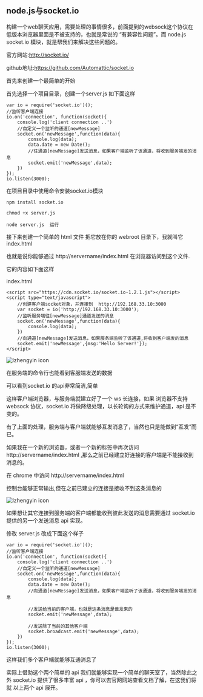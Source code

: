 node.js与socket.io
--------
构建一个web聊天应用，需要处理的事情很多，前面提到的websock这个协议在低版本浏览器里面是不被支持的，也就是常说的 “有兼容性问题”。而 node.js socket.io 模块，就是帮我们来解决这些问题的。

官方网站:<http://socket.io/>             

github地址:<https://github.com/Automattic/socket.io>


首先来创建一个最简单的开始

首先选择一个项目目录，创建一个server.js 如下面这样

	var io = require('socket.io')();
	//监听客户端连接
	io.on('connection', function(socket){		
		console.log('client connection ..')	
		//自定义一个监听的通道[newMessage]
		socket.on('newMessage',function(data){	
			console.log(data);
			data.date = new Date();
			//往通道[newMessage]发送消息，如果客户端监听了该通道，将收到服务端发的消息 
			socket.emit('newMessage',data);		
		})
	});
	io.listen(3000);	

在项目目录中使用命令安装socket.io模块

	npm install socket.io  
	
	chmod +x server.js 
	
	node server.js  运行	


接下来创建一个简单的 html 文件 把它放在你的 webroot 目录下，我就叫它 index.html

也就是说你能够通过 http://servername/index.html 在浏览器访问到这个文件. 

它的内容如下面这样

index.html

	<script src="https://cdn.socket.io/socket.io-1.2.1.js"></script>
	<script type="text/javascript">
		//创建客户端socket对象，并连接到  http://192.168.33.10:3000  
		var socket = io('http://192.168.33.10:3000');
		//监听服务端往[newMessage]通道发送的消息
		socket.on('newMessage',function(data){
		  	console.log(data);
	    })
		//向通道[newMessage]发送消息，如果服务端监听了该通道,将收到客户端发的消息 
		socket.emit('newMessage',{msg:'Hello Server!'});
	</script>	
	

![Izhengyin icon](http://izhengyin.com/static/images/707265.png)

在服务端的命令行也能看到客服端发送的数据

可以看到socket.io 的api非常简洁,简单

这样客户端浏览器，与服务端就建立好了一个 ws 长连接，如果 浏览器不支持 websock 协议，socket.io 将做降级处理，以长轮询的方式来维护通道，api 是不变的。

有了上面的处理，服务端与客户端就能够互发消息了，当然也只是能做到“互发”而已。

如果我在一个新的浏览器，或者一个新的标签中再次访问 http://servername/index.html  ,那么之前已经建立好连接的客户端是不能接收到消息的。

在 chrome 中访问  http://servername/index.html 

控制台能够正常输出,但在之前已建立的连接是接收不到这条消息的



![Izhengyin icon](http://izhengyin.com/static/images/206710.png)

如果想让其它连接到服务端的客户端都能收到彼此发送的消息需要通过 socket.io 提供的另一个发送消息 api 实现。

修改 server.js 改成下面这个样子


	var io = require('socket.io')();
	//监听客户端连接
	io.on('connection', function(socket){		
		console.log('client connection ..')	
		//自定义一个监听的通道[newMessage]
		socket.on('newMessage',function(data){	
			console.log(data);
			data.date = new Date();
			//向通道[newMessage]发送消息，如果客户端监听了该通道，将收到服务端发的消息 
			
			//发送给当前的客户端，也就是这条消息是谁发来的
			socket.emit('newMessage',data);		
			
			//发送除了当前的其他客户端
			socket.broadcast.emit('newMessage',data);
		})
	});
	io.listen(3000);

这样我们多个客户端就能够互通消息了

实际上借助这个两个简单的 api 我们就能够实现一个简单的聊天室了，当然除此之外 socket.io 提供了很多丰富 api ，你可以去官网网站查看文档了解，在这我们将就 以上两个 api 展开。

